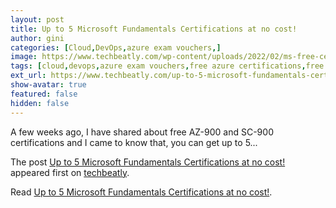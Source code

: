 ```yaml
---
layout: post
title: Up to 5 Microsoft Fundamentals Certifications at no cost!
author: gini
categories: [Cloud,DevOps,azure exam vouchers,]
image: https://www.techbeatly.com/wp-content/uploads/2022/02/ms-free-certifications-1024x576.png
tags: [cloud,devops,azure exam vouchers,free azure certifications,free exams,free microsoft certifications,how to get free azure certirtications,]
ext_url: https://www.techbeatly.com/up-to-5-microsoft-fundamentals-certifications-at-no-cost/
show-avatar: true
featured: false
hidden: false
---
```


<p>A few weeks ago, I have shared about free AZ-900 and SC-900 certifications and I came to know that, you can get up to 5&#46;&#46;&#46;</p>
<p>The post <a href="https://www.techbeatly.com/up-to-5-microsoft-fundamentals-certifications-at-no-cost/">Up to 5 Microsoft Fundamentals Certifications at no cost!</a> appeared first on <a href="https://www.techbeatly.com">techbeatly</a>.</p>

Read [Up to 5 Microsoft Fundamentals Certifications at no cost!](https://www.techbeatly.com/up-to-5-microsoft-fundamentals-certifications-at-no-cost/).